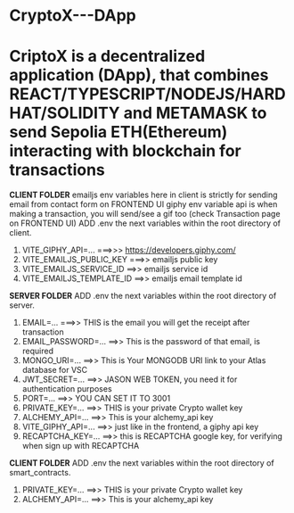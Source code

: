 # CryptoX---DApp
CriptoX is a decentralized application (DApp), that combines REACT/TYPESCRIPT/NODEJS/HARDHAT/SOLIDITY and METAMASK to send Sepolia ETH(Ethereum) interacting with blockchain for transactions
=======

**CLIENT FOLDER**
emailjs env variables here in client is strictly for sending email from contact form on FRONTEND UI
giphy env variable api is when making a transaction, you will send/see a gif too (check Transaction page on FRONTEND UI)
ADD .env the next variables within the root directory of client.
1. VITE_GIPHY_API=... ===>>> https://developers.giphy.com/
2. VITE_EMAILJS_PUBLIC_KEY ===>> emailjs public key
3. VITE_EMAILJS_SERVICE_ID  ==>> emailjs service id
4. VITE_EMAILJS_TEMPLATE_ID ==>> emailjs email template id


**SERVER FOLDER**
ADD .env the next variables within the root directory of server.
1. EMAIL=... ===>> THIS is the email you will get the receipt after transaction
2. EMAIL_PASSWORD=... ==>> This is the password of that email, is required
3. MONGO_URI=... ==>> This is Your MONGODB URI link to your Atlas database for VSC
4. JWT_SECRET=... ==>> JASON WEB TOKEN, you need it for authentication purposes
5. PORT=... ==>> YOU CAN SET IT TO 3001
6. PRIVATE_KEY=... ==>> THIS is your private Crypto wallet key 
7. ALCHEMY_API=... ==>> This is your alchemy_api key
8. VITE_GIPHY_API=... ==>> just like in the frontend, a giphy api key
9. RECAPTCHA_KEY=... ==>> this is RECAPTCHA google key, for verifying when sign up with RECAPTCHA


**CLIENT FOLDER**
ADD .env the next variables within the root directory of smart_contracts.
1. PRIVATE_KEY=... ==>> THIS is your private Crypto wallet key 
2. ALCHEMY_API=... ==>> This is your alchemy_api key


